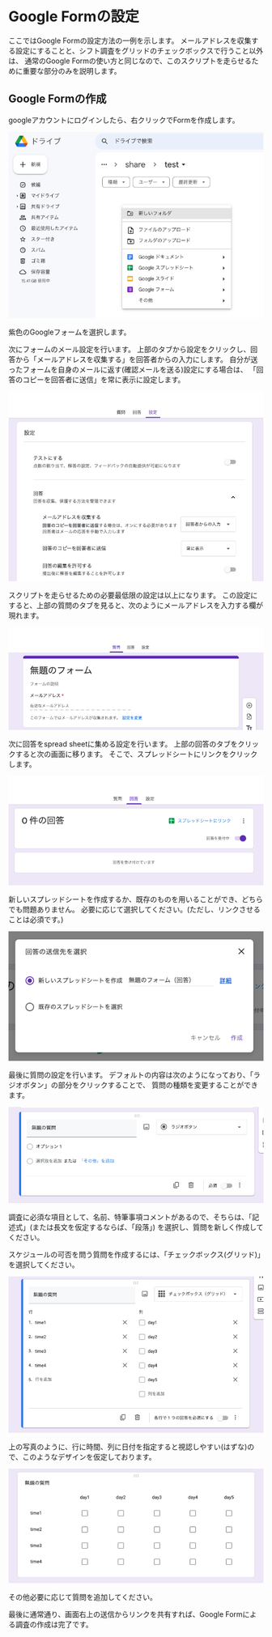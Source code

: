 # Google Formの設定

ここではGoogle Formの設定方法の一例を示します。
メールアドレスを収集する設定にすることと、シフト調査をグリッドのチェックボックスで行うこと以外は、
通常のGoogle Formの使い方と同じなので、このスクリプトを走らせるために重要な部分のみを説明します。

## Google Formの作成

googleアカウントにログインしたら、右クリックでFormを作成します。

![Image Make Form](figure/GoogleForm_make.png)

紫色のGoogleフォームを選択します。

次にフォームのメール設定を行います。
上部のタブから設定をクリックし、回答から「メールアドレスを収集する」を回答者からの入力にします。
自分が送ったフォームを自身のメールに返す(確認メールを送る)設定にする場合は、
「回答のコピーを回答者に送信」を常に表示に設定します。

![Image Mail Setting](figure/GoogleForm_mailsetting.png)

スクリプトを走らせるための必要最低限の設定は以上になります。
この設定にすると、上部の質問のタブを見ると、次のようにメールアドレスを入力する欄が現れます。

![Image Mail Form](figure/GoogleForm_mail.png)

次に回答をspread sheetに集める設定を行います。
上部の回答のタブをクリックすると次の画面に移ります。
そこで、スプレッドシートにリンクをクリックします。

![Image Spread Sheet from Form](figure/GoogleForm_spreadsheet.png)

新しいスプレッドシートを作成するか、既存のものを用いることができ、どちらでも問題ありません。
必要に応じて選択してください。(ただし、リンクさせることは必須です。)

![Image Spread Sheet Setting](figure/GoogleForm_spreadsheet_setting.png)


最後に質問の設定を行います。
デフォルトの内容は次のようになっており、「ラジオボタン」の部分をクリックすることで、
質問の種類を変更することができます。

![Image Survay default](figure/GoogleForm_default.png)

調査に必須な項目として、名前、特筆事項コメントがあるので、そちらは、「記述式」(または長文を仮定するならば、「段落」)
を選択し、質問を新しく作成してください。

スケジュールの可否を問う質問を作成するには、「チェックボックス(グリッド)」を選択してください。

![Image Survay setting](figure/GoogleForm_shift_setting.png)

上の写真のように、行に時間、列に日付を指定すると視認しやすい(はずな)ので、このようなデザインを仮定しております。

![Image Survay checkbox](figure/GoogleForm_shift.png)

その他必要に応じて質問を追加してください。

最後に通常通り、画面右上の送信からリンクを共有すれば、Google Formによる調査の作成は完了です。